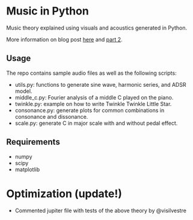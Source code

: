 # Music in Python

Music theory explained using visuals and acoustics generated in Python.

More information on blog post [here](https://katiehe.medium.com/music-in-python-2f054deb41f4) and [part 2](https://towardsdatascience.com/music-in-python-part-2-4f115be3c781).

## Usage
The repo contains sample audio files as well as the following scripts:
- utils.py: functions to generate sine wave, harmonic series, and ADSR model.
- middle_c.py: Fourier analysis of a middle C played on the piano.
- twinkle.py: example on how to write Twinkle Twinkle Little Star.
- consonance.py: generate plots for common combinations in consonance and dissonance.
- scale.py: generate C in major scale with and without pedal effect.

## Requirements
- numpy
- scipy
- matplotlib


# Optimization (update!)
- Commented jupiter file with tests of the above theory by @visilvestre
